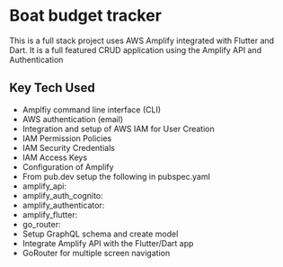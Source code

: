 # Boat budget tracker

This is a full stack project uses AWS Amplify integrated with Flutter and Dart.
It is a full featured CRUD application using the Amplify API and Authentication


## Key Tech Used
* Amplfiy command line interface (CLI)
* AWS authentication (email)
* Integration and setup of AWS IAM for User Creation
* IAM Permission Policies
* IAM Security Credentials
* IAM Access Keys
* Configuration of Amplify
* From pub.dev setup the following in pubspec.yaml
* amplify_api:
* amplify_auth_cognito:
* amplify_authenticator: 
* amplify_flutter:
* go_router: 
* Setup GraphQL schema and create model
* Integrate Amplify API with the Flutter/Dart app
* GoRouter for multiple screen navigation

